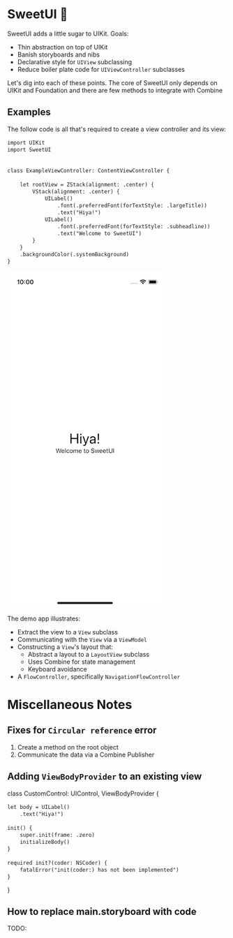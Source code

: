# SweetUI 🍬

SweetUI adds a little sugar to UIKit. Goals:

- Thin abstraction on top of UIKit
- Banish storyboards and nibs
- Declarative style for `UIView` subclassing 
- Reduce boiler plate code for `UIViewController` subclasses

Let's dig into each of these points. The core of SweetUI only depends on UIKit and Foundation and there are few methods to integrate with Combine


## Examples

The follow code is all that's required to create a view controller and its view:

```
import UIKit
import SweetUI


class ExampleViewController: ContentViewController {

    let rootView = ZStack(alignment: .center) {
        VStack(alignment: .center) {
            UILabel()
                .font(.preferredFont(forTextStyle: .largeTitle))
                .text("Hiya!")
            UILabel()
                .font(.preferredFont(forTextStyle: .subheadline))
                .text("Welcome to SweetUI")
        }
    }
    .backgroundColor(.systemBackground)
}
``` 

<img src="Images/example.jpg" width="356" height="772" alt="ExampleViewController screenshot">

The demo app illustrates:
- Extract the view to a `View` subclass
- Communicating with the `View` via a `ViewModel` 
- Constructing a `View`'s layout that:
    - Abstract a layout to a `LayoutView` subclass
    - Uses Combine for state management
    - Keyboard avoidance
- A `FlowController`, specifically `NavigationFlowController`  



# Miscellaneous Notes

## Fixes for `Circular reference` error

1. Create a method on the root object
2. Communicate the data via a Combine Publisher


## Adding `ViewBodyProvider` to an existing view

class CustomControl: UIControl, ViewBodyProvider {

    let body = UILabel()
        .text("Hiya!")

    init() {
        super.init(frame: .zero)
        initializeBody()
    }

    required init?(coder: NSCoder) {
        fatalError("init(coder:) has not been implemented")
    }
}


## How to replace main.storyboard with code

TODO: 
